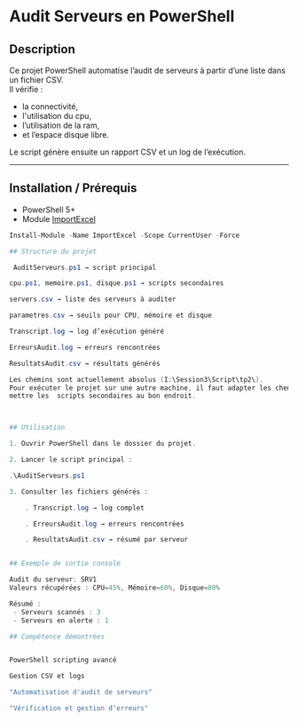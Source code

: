 # Audit Serveurs en PowerShell

## Description
Ce projet PowerShell automatise l’audit de serveurs à partir d’une liste dans un fichier CSV.  
Il vérifie :
- la connectivité,
- l'utilisation du cpu,
- l’utilisation de la ram,
- et l’espace disque libre.  

Le script génère ensuite un rapport CSV et un log de l’exécution.

---

## Installation / Prérequis
- PowerShell 5+  
- Module [ImportExcel](https://www.powershellgallery.com/packages/ImportExcel)  

```powershell
Install-Module -Name ImportExcel -Scope CurrentUser -Force

## Structure du projet

 AuditServeurs.ps1 → script principal

cpu.ps1, memoire.ps1, disque.ps1 → scripts secondaires

servers.csv → liste des serveurs à auditer

parametres.csv → seuils pour CPU, mémoire et disque

Transcript.log → log d’exécution généré

ErreursAudit.log → erreurs rencontrées

ResultatsAudit.csv → résultats générés

Les chemins sont actuellement absolus (I:\Session3\Script\tp2\).
Pour exécuter le projet sur une autre machine, il faut adapter les chemins dans le script et placer les fichiers CSV et
mettre les  scripts secondaires au bon endroit.



## Utilisation

1. Ouvrir PowerShell dans le dossier du projet.

2. Lancer le script principal :

.\AuditServeurs.ps1

3. Consulter les fichiers générés :

    . Transcript.log → log complet

    . ErreursAudit.log → erreurs rencontrées

    . ResultatsAudit.csv → résumé par serveur


## Exemple de sortie console

Audit du serveur: SRV1
Valeurs récupérées : CPU=45%, Mémoire=60%, Disque=80%

Résumé :
 - Serveurs scannés : 3
 - Serveurs en alerte : 1

## Compétence démontrées 


PowerShell scripting avancé

Gestion CSV et logs

"Automatisation d'audit de serveurs"

"Vérification et gestion d’erreurs"
